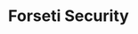 ---
codehost: https://github.com/https://github.com/forseti-security/forseti-security
logohandle: forsetisecurity
sort: forsetisecurity
title: Forseti Security
website: https://forsetisecurity.org/
---